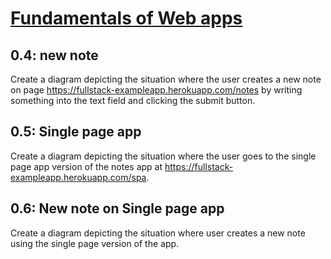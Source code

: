 # [Fundamentals of Web apps](https://fullstackopen.com/en/part0/fundamentals_of_web_apps)

## 0.4: new note

Create a diagram depicting the situation where the user creates a new note on page https://fullstack-exampleapp.herokuapp.com/notes by writing something into the text field and clicking the submit button.

## 0.5: Single page app

Create a diagram depicting the situation where the user goes to the single page app version of the notes app at https://fullstack-exampleapp.herokuapp.com/spa.

## 0.6: New note on Single page app

Create a diagram depicting the situation where user creates a new note using the single page version of the app.